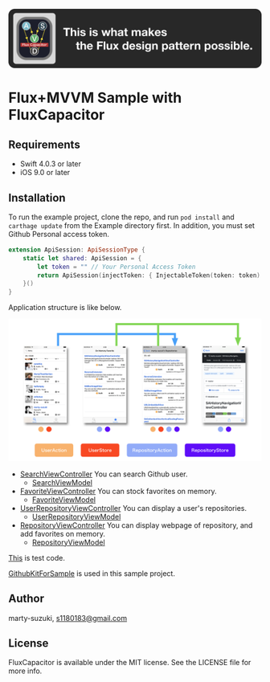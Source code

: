 ![Logo](../../Images/Logo.png)

# Flux+MVVM Sample with FluxCapacitor

## Requirements

- Swift 4.0.3 or later
- iOS 9.0 or later

## Installation

To run the example project, clone the repo, and run `pod install` and `carthage update` from the Example directory first. In addition, you must set Github Personal access token.

```swift
extension ApiSession: ApiSessionType {
    static let shared: ApiSession = {
        let token = "" // Your Personal Access Token
        return ApiSession(injectToken: { InjectableToken(token: token) })
    }()
}
```

Application structure is like below.

![flux_image](../../Images/flux_image.png)

- [SearchViewController](./FluxCapacitorSample/Sources/UI/Search) You can search Github user.
  - [SearchViewModel](./FluxCapacitorSample/Sources/UI/Search/SearchViewModel.swift)
- [FavoriteViewController](./FluxCapacitorSample/Sources/UI/Favorite) You can stock favorites on memory.
  - [FavoriteViewModel](./FluxCapacitorSample/Sources/UI/Favorite/FavoriteViewModel.swift)
- [UserRepositoryViewController](./FluxCapacitorSample/Sources/UI/UserRepository) You can display a user's repositories.
  - [UserRepositoryViewModel](./FluxCapacitorSample/Sources/UI/UserRepository/UserRepositoryViewModel.swift)
- [RepositoryViewController](./FluxCapacitorSample/Sources/UI/Repository) You can display webpage of repository, and add favorites on memory.
  - [RepositoryViewModel](./FluxCapacitorSample/Sources/UI/Repository/RepositoryViewModel.swift)

[This](./FluxCapacitorSampleTests) is test code.

[GithubKitForSample](https://github.com/marty-suzuki/GithubKitForSample) is used in this sample project.

## Author

marty-suzuki, s1180183@gmail.com

## License

FluxCapacitor is available under the MIT license. See the LICENSE file for more info.

